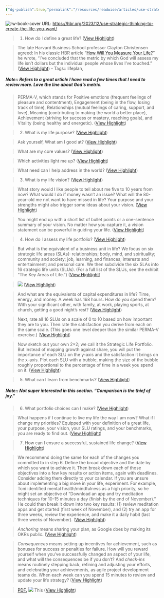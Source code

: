 ```yaml
---
{"dg-publish":true,"permalink":"/resources/readwise/articles/use-strategic-thinking-to-create-the-life-you-want/","tags":["articles","til","lifePlan"]}
---
```


![rw-book-cover](https://hbr.org/resources/images/article_assets/2023/12/lifestrategy_strack_feature.jpg)
URL: https://hbr.org/2023/12/use-strategic-thinking-to-create-the-life-you-want/

> 1. How do I define a great life? ([View Highlight](https://read.readwise.io/read/01hhwtqkcdqet5ksr5rt7vr74p))

> The late Harvard Business School professor Clayton Christensen agreed: In his classic HBR article “[How Will You Measure Your Life?](https://hbr.org/2010/07/how-will-you-measure-your-life)” he wrote, “I’ve concluded that the metric by which God will assess my life isn’t dollars but the individual people whose lives I’ve touched.” ([View Highlight](https://read.readwise.io/read/01hhwtqt9rt9wfhef6ca8wnjh4))
    - Tags:: lifeplan, 

##### Note:: Refers to a great article I have read a few times that I need to review more. Love the line about God’s metric.

> PERMA-V, which stands for Positive emotions (frequent feelings of pleasure and contentment), Engagement (being in the flow, losing track of time), Relationships (mutual feelings of caring, support, and love), Meaning (contributing to making the world a better place), Achievement (striving for success or mastery, reaching goals), and Vitality (being healthy and energetic). ([View Highlight](https://read.readwise.io/read/01hhwttmz8h55pbfwnr4x0jpr5))

> 2. What is my life purpose? ([View Highlight](https://read.readwise.io/read/01hhwtvjbm2bntnmb8c2vayyvt))

> Ask yourself, What am I good at? ([View Highlight](https://read.readwise.io/read/01hhwty5c3696ya6jhf0sfw9f4))

> What are my core values? ([View Highlight](https://read.readwise.io/read/01hhwtyb5xvr7zypdbs6y0vndj))

> Which activities light me up? ([View Highlight](https://read.readwise.io/read/01hhwtym0zbwmsp127wharx5pf))

> What need can I help address in the world? ([View Highlight](https://read.readwise.io/read/01hhwtytaaf1m4ebbrkxrgmy75))

> 3. What is my life vision? ([View Highlight](https://read.readwise.io/read/01hhwv62vcaq91xf5fr4rq5yag))

> What story would I like people to tell about me five to 10 years from now? What would I do if money wasn’t an issue? What will the 80-year-old me not want to have missed in life? Your purpose and your strengths might also trigger some ideas about your vision. ([View Highlight](https://read.readwise.io/read/01hhwv74c2v6pxjr9p61etpmjb))

> You might end up with a short list of bullet points or a one-sentence summary of your vision. No matter how you capture it, a vision statement can be powerful in guiding your life. ([View Highlight](https://read.readwise.io/read/01hhwv9sccrp1n70wpwvv8j4xy))

> 4. How do I assess my life portfolio? ([View Highlight](https://read.readwise.io/read/01hhwv9xn0g70p1xy00arrwm61))

> But what is the equivalent of a business unit in life? We focus on six strategic life areas (SLAs): relationships; body, mind, and spirituality; community and society; job, learning, and finances; interests and entertainment; and personal care. We then subdivide the six SLAs into 16 strategic life units (SLUs). (For a full list of the SLUs, see the exhibit “The Key Areas of Life.”) ([View Highlight](https://read.readwise.io/read/01hhwvb5w7yz2e8jwee4cd7bcy))

> ![](https://hbr.org/resources/images/article_assets/2023/12/BI_36_STRATEGIZE_YOUR_LIFE_KEY_AREAS_610.png) ([View Highlight](https://read.readwise.io/read/01hhwvervf7p6thc9h8na86myj))

> And what are the equivalents of capital expenditures in life? Time, energy, and money. A week has 168 hours. How do you spend them? With your significant other, with family, at work, playing sports, at church, getting a good night’s rest? ([View Highlight](https://read.readwise.io/read/01hhwvfnghewgpxs09ct4kd03d))

> Next, rate all 16 SLUs on a scale of 0 to 10 based on how important they are to you. Then rate the satisfaction you derive from each on the same scale. (This goes one level deeper than the similar PERMA-V exercise.) ([View Highlight](https://read.readwise.io/read/01hhwvh9s7ce08q2q1keck47c7))

> Now sketch out your own 2×2; we call it the Strategic Life Portfolio. But instead of mapping growth against share, you will put the importance of each SLU on the y-axis and the satisfaction it brings on the x-axis. Plot each SLU with a bubble, making the size of the bubble roughly proportional to the percentage of time in a week you spend on it. ([View Highlight](https://read.readwise.io/read/01hhwvjvstmpgvm67drn6s61t6))

> 5. What can I learn from benchmarks? ([View Highlight](https://read.readwise.io/read/01hhwvqb83b2np2vyfr8jgg9e1))

##### Note:: Not super interested in this section. “Comparison is the thief of joy.”

> 6. What portfolio choices can I make? ([View Highlight](https://read.readwise.io/read/01hhwvxe1xq5kscpahf3v06vpb))

> What happens if I continue to live my life the way I am now? What if I change my priorities? Equipped with your definition of a great life, your purpose, your vision, your SLU ratings, and your benchmarks, you are ready to find out. ([View Highlight](https://read.readwise.io/read/01hhwvy06qe0d4tb1cp683czrf))

> 7. How can I ensure a successful, sustained life change? ([View Highlight](https://read.readwise.io/read/01hhww3gyqmqf7qy9ewa1a7npq))

> We recommend doing the same for each of the changes you committed to in step 6. Define the broad objective and the date by which you want to achieve it. Then break down each of those objectives into a few key results or action items, again with deadlines. Consider adding them directly to your calendar. If you are unsure about implementing a big move in your life, experiment. For example, Toni identified mental health/mindfulness as a high priority, so he might set an objective of “Download an app and try meditation techniques for 10–15 minutes a day (finish by the end of November).” He could then break it down into two key results: (1) review meditation apps and get started (first week of November), and (2) try an app for three weeks, review the experience, and make it a daily habit (last three weeks of November). ([View Highlight](https://read.readwise.io/read/01hhww62h204hh8pcadk87sta9))

> *Anchoring* means sharing your plan, as Google does by making its OKRs public. ([View Highlight](https://read.readwise.io/read/01hhww6cw63r7696rf4hy9btak))

> *Consequences* means setting up incentives for achievement, such as bonuses for success or penalties for failure. How will you reward yourself when you’ve successfully changed an aspect of your life, and what will the consequences be if you don’t? And *check-ins* means routinely stepping back, refining and adjusting your efforts, and celebrating your achievements, as agile project development teams do. When each week can you spend 15 minutes to review and update your life strategy? ([View Highlight](https://read.readwise.io/read/01hhww6n363902598cz005f2vm))

> [PDF.](https://hbr.org/resources/pdfs/big-idea-supplements/2023/12/HBR_My_Life_Strategy_Worksheet.pdf)
> ![](https://hbr.org/resources/images/article_assets/2023/12/HBR_MY_LIFE_STRATEGY.png)
> This ([View Highlight](https://read.readwise.io/read/01hj4zx2qqrgmrm2m5rzhw0wzh))

